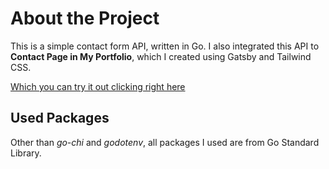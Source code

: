 # About the Project
This is a simple contact form API, written in Go. I also integrated this API to **Contact Page in My Portfolio**, which I created using Gatsby and Tailwind CSS.

[Which you can try it out clicking right here](https://www.berkeyoncaci.com/contact/)

## Used Packages
Other than *go-chi* and *godotenv*, all packages I used are from Go Standard Library.